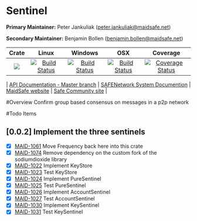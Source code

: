 # Sentinel

**Primary Maintainer:**     Peter Jankuliak (peter.jankuliak@maidsafe.net)

**Secondary Maintainer:**   Benjamin Bollen (benjamin.bollen@maidsafe.net)

|Crate|Linux|Windows|OSX|Coverage|
|:------:|:-------:|:-------:|:-------:|:-------:|
|[![](http://meritbadge.herokuapp.com/sentinel)](https://crates.io/crates/sentinel)|[![Build Status](https://travis-ci.org/maidsafe/sentinel.svg?branch=master)](https://travis-ci.org/maidsafe/sentinel)| [![Build Status](http://ci.maidsafe.net:8080/buildStatus/icon?job=sentinel_win64_status_badge)](http://ci.maidsafe.net:8080/job/sentinel_win64_status_badge/)|[![Build Status](http://ci.maidsafe.net:8080/buildStatus/icon?job=sentinel_osx_status_badge)](http://ci.maidsafe.net:8080/job/sentinel_osx_status_badge/)|[![Coverage Status](https://coveralls.io/repos/maidsafe/sentinel/badge.svg)](https://coveralls.io/r/maidsafe/sentinel)|

| [API Documentation - Master branch](http://maidsafe.github.io/sentinel/sentinel/) | [SAFENetwork System Documention](http://systemdocs.maidsafe.net/) | [MaidSafe website](http://www.maidsafe.net) | [Safe Community site](https://forum.safenetwork.io) |

#Overview
Confirm group based consensus on messages in a p2p network

#Todo Items

## [0.0.2] Implement the three sentinels
- [x] [MAID-1061](https://maidsafe.atlassian.net/browse/MAID-1061) Move Frequency back here into this crate
- [x] [MAID-1074](https://maidsafe.atlassian.net/browse/MAID-1074) Remove dependency on the custom fork of the sodiumdioxide library
- [x] [MAID-1022](https://maidsafe.atlassian.net/browse/MAID-1022) Implement KeyStore
- [x] [MAID-1023](https://maidsafe.atlassian.net/browse/MAID-1023) Test KeyStore
- [x] [MAID-1024](https://maidsafe.atlassian.net/browse/MAID-1024) Implement PureSentinel
- [x] [MAID-1025](https://maidsafe.atlassian.net/browse/MAID-1025) Test PureSentinel
- [x] [MAID-1026](https://maidsafe.atlassian.net/browse/MAID-1026) Implement AccountSentinel
- [x] [MAID-1027](https://maidsafe.atlassian.net/browse/MAID-1027) Test AccountSentinel
- [x] [MAID-1030](https://maidsafe.atlassian.net/browse/MAID-1030) Implement KeySentinel
- [x] [MAID-1031](https://maidsafe.atlassian.net/browse/MAID-1031) Test KeySentinel
